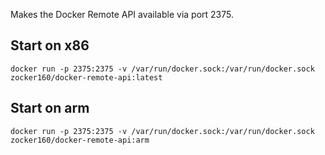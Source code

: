 Makes the Docker Remote API available via port 2375.

## Start on x86
`docker run -p 2375:2375 -v /var/run/docker.sock:/var/run/docker.sock zocker160/docker-remote-api:latest`

## Start on arm
`docker run -p 2375:2375 -v /var/run/docker.sock:/var/run/docker.sock zocker160/docker-remote-api:arm`
